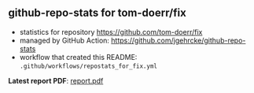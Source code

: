 ## github-repo-stats for tom-doerr/fix

- statistics for repository https://github.com/tom-doerr/fix
- managed by GitHub Action: https://github.com/jgehrcke/github-repo-stats
- workflow that created this README: `.github/workflows/repostats_for_fix.yml`

**Latest report PDF**: [report.pdf](https://github.com/tom-doerr/github_repo_stats_data/raw/github-repo-stats/tom-doerr/fix/latest-report/report.pdf)


